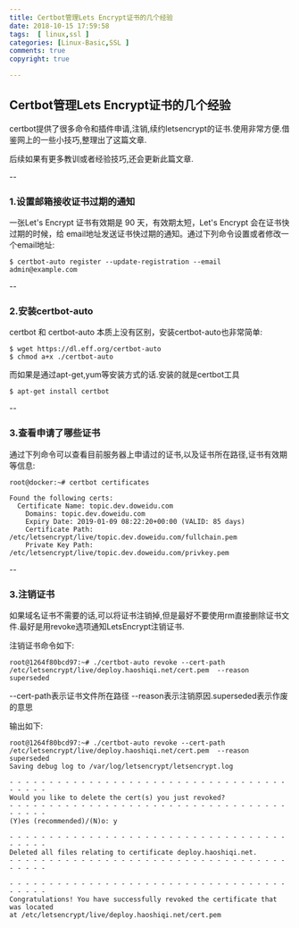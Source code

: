 ```yaml
---
title: Certbot管理Lets Encrypt证书的几个经验  
date: 2018-10-15 17:59:58  
tags:  [ linux,ssl ]  
categories: [Linux-Basic,SSL ]  
comments: true  
copyright: true  

---
```


## Certbot管理Lets Encrypt证书的几个经验

certbot提供了很多命令和插件申请,注销,续约letsencrypt的证书.使用非常方便.借鉴网上的一些小技巧,整理出了这篇文章.

后续如果有更多教训或者经验技巧,还会更新此篇文章.

<!--more-->
--

### 1.设置邮箱接收证书过期的通知

一张Let's Encrypt 证书有效期是 90 天，有效期太短，Let's Encrypt 会在证书快过期的时候，给 email地址发送证书快过期的通知。通过下列命令设置或者修改一个email地址:

```
$ certbot-auto register --update-registration --email admin@example.com
```
--

### 2.安装certbot-auto

certbot 和 certbot-auto 本质上没有区别，安装certbot-auto也非常简单:

```
$ wget https://dl.eff.org/certbot-auto
$ chmod a+x ./certbot-auto
```
而如果是通过apt-get,yum等安装方式的话.安装的就是certbot工具

```
$ apt-get install certbot
```
--

### 3.查看申请了哪些证书

通过下列命令可以查看目前服务器上申请过的证书,以及证书所在路径,证书有效期等信息:

```
root@docker:~# certbot certificates

Found the following certs:
  Certificate Name: topic.dev.doweidu.com
    Domains: topic.dev.doweidu.com
    Expiry Date: 2019-01-09 08:22:20+00:00 (VALID: 85 days)
    Certificate Path: /etc/letsencrypt/live/topic.dev.doweidu.com/fullchain.pem
    Private Key Path: /etc/letsencrypt/live/topic.dev.doweidu.com/privkey.pem
```
--

### 3.注销证书

如果域名证书不需要的话,可以将证书注销掉,但是最好不要使用rm直接删除证书文件.最好是用revoke选项通知LetsEncrypt注销证书.

注销证书命令如下:

```
root@1264f80bcd97:~# ./certbot-auto revoke --cert-path /etc/letsencrypt/live/deploy.haoshiqi.net/cert.pem  --reason superseded
```
--cert-path表示证书文件所在路径
--reason表示注销原因.superseded表示作废的意思

输出如下:

```
root@1264f80bcd97:~# ./certbot-auto revoke --cert-path /etc/letsencrypt/live/deploy.haoshiqi.net/cert.pem  --reason superseded
Saving debug log to /var/log/letsencrypt/letsencrypt.log

- - - - - - - - - - - - - - - - - - - - - - - - - - - - - - - - - - - - - - - -
Would you like to delete the cert(s) you just revoked?
- - - - - - - - - - - - - - - - - - - - - - - - - - - - - - - - - - - - - - - -
(Y)es (recommended)/(N)o: y

- - - - - - - - - - - - - - - - - - - - - - - - - - - - - - - - - - - - - - - -
Deleted all files relating to certificate deploy.haoshiqi.net.
- - - - - - - - - - - - - - - - - - - - - - - - - - - - - - - - - - - - - - - -

- - - - - - - - - - - - - - - - - - - - - - - - - - - - - - - - - - - - - - - -
Congratulations! You have successfully revoked the certificate that was located
at /etc/letsencrypt/live/deploy.haoshiqi.net/cert.pem
```


